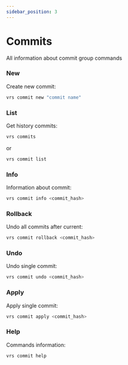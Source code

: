 ```yaml
---
sidebar_position: 3
---
```


# Commits
All information about commit group commands

### New
Create new commit:
```bash
vrs commit new "commit name"
```

### List
Get history commits:
```bash
vrs commits
```
or 
```bash
vrs commit list
```

### Info
Information about commit:
```bash
vrs commit info <commit_hash>
```

### Rollback
Undo all commits after current:
```bash
vrs commit rollback <commit_hash>
```

### Undo
Undo single commit:
```bash
vrs commit undo <commit_hash>
```

### Apply
Apply single commit:
```bash
vrs commit apply <commit_hash>
```

### Help
Commands information:
```bash
vrs commit help
```